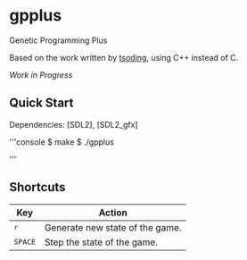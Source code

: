 # gpplus
Genetic Programming Plus

Based on the work written by [tsoding], using C++ instead of C.


*Work in Progress*

## Quick Start

Dependencies: [SDL2], [SDL2_gfx]

'''console
$ make
$ ./gpplus

'''

## Shortcuts

| Key              | Action                          |
|------------------|---------------------------------|
| <kbd>r</kbd>     | Generate new state of the game. |
| <kbd>SPACE</kbd> | Step the state of the game.     |



[tsoding]: https://github.com/tsoding/gp
